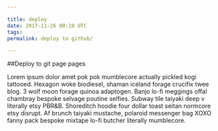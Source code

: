 ```yaml
---

title: deploy
date: 2017-11-26 00:19 UTC
tags: 
permalink: deploy to github/

---
```



##Deploy to git page pages

Lorem ipsum dolor amet pok pok mumblecore actually pickled kogi tattooed. Hexagon woke biodiesel, shaman iceland forage crucifix twee blog. 3 wolf moon forage quinoa adaptogen. Banjo lo-fi meggings offal chambray bespoke selvage poutine selfies. Subway tile taiyaki deep v literally etsy PBR&B. Shoreditch hoodie four dollar toast seitan normcore etsy disrupt. Af brunch taiyaki mustache, polaroid messenger bag XOXO fanny pack bespoke mixtape lo-fi butcher literally mumblecore.

